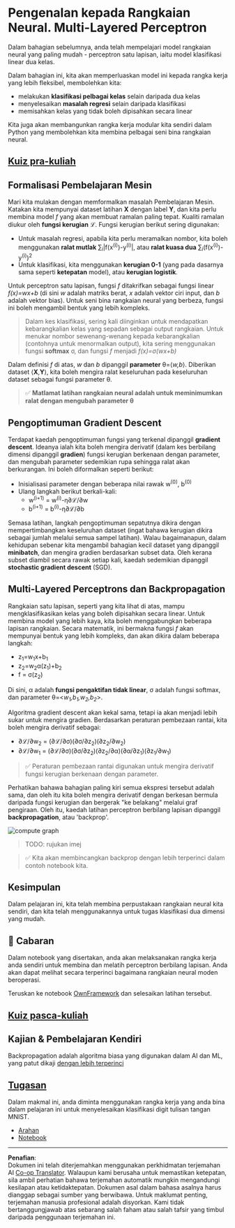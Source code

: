<!--
CO_OP_TRANSLATOR_METADATA:
{
  "original_hash": "186bf7eeab776b36f557357ea56d4751",
  "translation_date": "2025-08-29T11:54:42+00:00",
  "source_file": "lessons/3-NeuralNetworks/04-OwnFramework/README.md",
  "language_code": "ms"
}
-->
# Pengenalan kepada Rangkaian Neural. Multi-Layered Perceptron

Dalam bahagian sebelumnya, anda telah mempelajari model rangkaian neural yang paling mudah - perceptron satu lapisan, iaitu model klasifikasi linear dua kelas.

Dalam bahagian ini, kita akan memperluaskan model ini kepada rangka kerja yang lebih fleksibel, membolehkan kita:

* melakukan **klasifikasi pelbagai kelas** selain daripada dua kelas
* menyelesaikan **masalah regresi** selain daripada klasifikasi
* memisahkan kelas yang tidak boleh dipisahkan secara linear

Kita juga akan membangunkan rangka kerja modular kita sendiri dalam Python yang membolehkan kita membina pelbagai seni bina rangkaian neural.

## [Kuiz pra-kuliah](https://ff-quizzes.netlify.app/en/ai/quiz/7)

## Formalisasi Pembelajaran Mesin

Mari kita mulakan dengan memformalkan masalah Pembelajaran Mesin. Katakan kita mempunyai dataset latihan **X** dengan label **Y**, dan kita perlu membina model *f* yang akan membuat ramalan paling tepat. Kualiti ramalan diukur oleh **fungsi kerugian** ℒ. Fungsi kerugian berikut sering digunakan:

* Untuk masalah regresi, apabila kita perlu meramalkan nombor, kita boleh menggunakan **ralat mutlak** ∑<sub>i</sub>|f(x<sup>(i)</sup>)-y<sup>(i)</sup>|, atau **ralat kuasa dua** ∑<sub>i</sub>(f(x<sup>(i)</sup>)-y<sup>(i)</sup>)<sup>2</sup>
* Untuk klasifikasi, kita menggunakan **kerugian 0-1** (yang pada dasarnya sama seperti **ketepatan** model), atau **kerugian logistik**.

Untuk perceptron satu lapisan, fungsi *f* ditakrifkan sebagai fungsi linear *f(x)=wx+b* (di sini *w* adalah matriks berat, *x* adalah vektor ciri input, dan *b* adalah vektor bias). Untuk seni bina rangkaian neural yang berbeza, fungsi ini boleh mengambil bentuk yang lebih kompleks.

> Dalam kes klasifikasi, sering kali diinginkan untuk mendapatkan kebarangkalian kelas yang sepadan sebagai output rangkaian. Untuk menukar nombor sewenang-wenang kepada kebarangkalian (contohnya untuk menormalkan output), kita sering menggunakan fungsi **softmax** σ, dan fungsi *f* menjadi *f(x)=σ(wx+b)*

Dalam definisi *f* di atas, *w* dan *b* dipanggil **parameter** θ=⟨*w,b*⟩. Diberikan dataset ⟨**X**,**Y**⟩, kita boleh mengira ralat keseluruhan pada keseluruhan dataset sebagai fungsi parameter θ.

> ✅ **Matlamat latihan rangkaian neural adalah untuk meminimumkan ralat dengan mengubah parameter θ**

## Pengoptimuman Gradient Descent

Terdapat kaedah pengoptimuman fungsi yang terkenal dipanggil **gradient descent**. Ideanya ialah kita boleh mengira derivatif (dalam kes berbilang dimensi dipanggil **gradien**) fungsi kerugian berkenaan dengan parameter, dan mengubah parameter sedemikian rupa sehingga ralat akan berkurangan. Ini boleh diformalkan seperti berikut:

* Inisialisasi parameter dengan beberapa nilai rawak w<sup>(0)</sup>, b<sup>(0)</sup>
* Ulang langkah berikut berkali-kali:
    - w<sup>(i+1)</sup> = w<sup>(i)</sup>-η∂ℒ/∂w
    - b<sup>(i+1)</sup> = b<sup>(i)</sup>-η∂ℒ/∂b

Semasa latihan, langkah pengoptimuman sepatutnya dikira dengan mempertimbangkan keseluruhan dataset (ingat bahawa kerugian dikira sebagai jumlah melalui semua sampel latihan). Walau bagaimanapun, dalam kehidupan sebenar kita mengambil bahagian kecil dataset yang dipanggil **minibatch**, dan mengira gradien berdasarkan subset data. Oleh kerana subset diambil secara rawak setiap kali, kaedah sedemikian dipanggil **stochastic gradient descent** (SGD).

## Multi-Layered Perceptrons dan Backpropagation

Rangkaian satu lapisan, seperti yang kita lihat di atas, mampu mengklasifikasikan kelas yang boleh dipisahkan secara linear. Untuk membina model yang lebih kaya, kita boleh menggabungkan beberapa lapisan rangkaian. Secara matematik, ini bermakna fungsi *f* akan mempunyai bentuk yang lebih kompleks, dan akan dikira dalam beberapa langkah:
* z<sub>1</sub>=w<sub>1</sub>x+b<sub>1</sub>
* z<sub>2</sub>=w<sub>2</sub>α(z<sub>1</sub>)+b<sub>2</sub>
* f = σ(z<sub>2</sub>)

Di sini, α adalah **fungsi pengaktifan tidak linear**, σ adalah fungsi softmax, dan parameter θ=<*w<sub>1</sub>,b<sub>1</sub>,w<sub>2</sub>,b<sub>2</sub>*>.

Algoritma gradient descent akan kekal sama, tetapi ia akan menjadi lebih sukar untuk mengira gradien. Berdasarkan peraturan pembezaan rantai, kita boleh mengira derivatif sebagai:

* ∂ℒ/∂w<sub>2</sub> = (∂ℒ/∂σ)(∂σ/∂z<sub>2</sub>)(∂z<sub>2</sub>/∂w<sub>2</sub>)
* ∂ℒ/∂w<sub>1</sub> = (∂ℒ/∂σ)(∂σ/∂z<sub>2</sub>)(∂z<sub>2</sub>/∂α)(∂α/∂z<sub>1</sub>)(∂z<sub>1</sub>/∂w<sub>1</sub>)

> ✅ Peraturan pembezaan rantai digunakan untuk mengira derivatif fungsi kerugian berkenaan dengan parameter.

Perhatikan bahawa bahagian paling kiri semua ekspresi tersebut adalah sama, dan oleh itu kita boleh mengira derivatif dengan berkesan bermula daripada fungsi kerugian dan bergerak "ke belakang" melalui graf pengiraan. Oleh itu, kaedah latihan perceptron berbilang lapisan dipanggil **backpropagation**, atau 'backprop'.

<img alt="compute graph" src="images/ComputeGraphGrad.png"/>

> TODO: rujukan imej

> ✅ Kita akan membincangkan backprop dengan lebih terperinci dalam contoh notebook kita.  

## Kesimpulan

Dalam pelajaran ini, kita telah membina perpustakaan rangkaian neural kita sendiri, dan kita telah menggunakannya untuk tugas klasifikasi dua dimensi yang mudah.

## 🚀 Cabaran

Dalam notebook yang disertakan, anda akan melaksanakan rangka kerja anda sendiri untuk membina dan melatih perceptron berbilang lapisan. Anda akan dapat melihat secara terperinci bagaimana rangkaian neural moden beroperasi.

Teruskan ke notebook [OwnFramework](OwnFramework.ipynb) dan selesaikan latihan tersebut.

## [Kuiz pasca-kuliah](https://ff-quizzes.netlify.app/en/ai/quiz/8)

## Kajian & Pembelajaran Kendiri

Backpropagation adalah algoritma biasa yang digunakan dalam AI dan ML, yang patut dikaji [dengan lebih terperinci](https://wikipedia.org/wiki/Backpropagation)

## [Tugasan](lab/README.md)

Dalam makmal ini, anda diminta menggunakan rangka kerja yang anda bina dalam pelajaran ini untuk menyelesaikan klasifikasi digit tulisan tangan MNIST.

* [Arahan](lab/README.md)
* [Notebook](lab/MyFW_MNIST.ipynb)

---

**Penafian**:  
Dokumen ini telah diterjemahkan menggunakan perkhidmatan terjemahan AI [Co-op Translator](https://github.com/Azure/co-op-translator). Walaupun kami berusaha untuk memastikan ketepatan, sila ambil perhatian bahawa terjemahan automatik mungkin mengandungi kesilapan atau ketidaktepatan. Dokumen asal dalam bahasa asalnya harus dianggap sebagai sumber yang berwibawa. Untuk maklumat penting, terjemahan manusia profesional adalah disyorkan. Kami tidak bertanggungjawab atas sebarang salah faham atau salah tafsir yang timbul daripada penggunaan terjemahan ini.